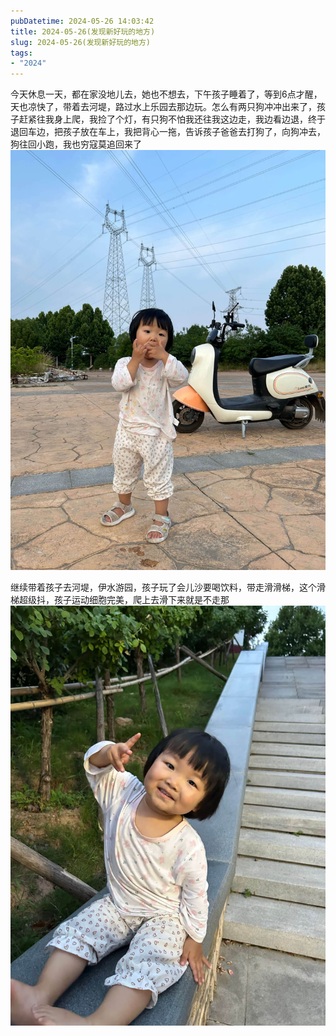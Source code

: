 ```yaml
---
pubDatetime: 2024-05-26 14:03:42
title: 2024-05-26(发现新好玩的地方)
slug: 2024-05-26(发现新好玩的地方)
tags:
- "2024"
---
```


今天休息一天，都在家没地儿去，她也不想去，下午孩子睡着了，等到6点才醒，天也凉快了，带着去河堤，路过水上乐园去那边玩。怎么有两只狗冲冲出来了，孩子赶紧往我身上爬，我捡了个灯，有只狗不怕我还往我这边走，我边看边退，终于退回车边，把孩子放在车上，我把背心一拖，告诉孩子爸爸去打狗了，向狗冲去，狗往回小跑，我也穷寇莫追回来了  
![image](../../../../public/img/2024/2024-05-26-6ce32f07-be9d-4aae-b545-538eacfd365d.jpg)  
  
继续带着孩子去河堤，伊水游园，孩子玩了会儿沙要喝饮料，带走滑滑梯，这个滑梯超级抖，孩子运动细胞完美，爬上去滑下来就是不走那  
![image](../../../../public/img/2024/2024-05-26-115a3299-fc36-4777-baa6-623b3776124a.jpg)